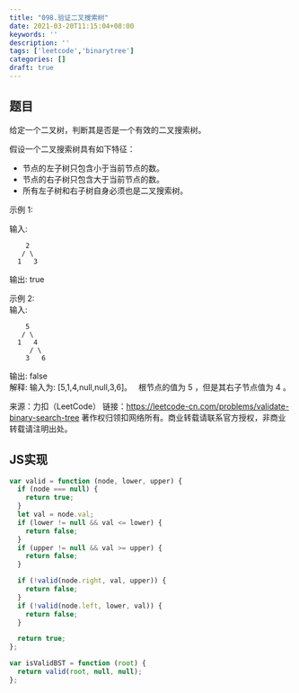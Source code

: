 ```yaml
---
title: "098.验证二叉搜索树"
date: 2021-03-20T11:15:04+08:00
keywords: ''
description: ''
tags: ['leetcode','binarytree']
categories: []
draft: true
---
```


## 题目

给定一个二叉树，判断其是否是一个有效的二叉搜索树。

假设一个二叉搜索树具有如下特征：

- 节点的左子树只包含小于当前节点的数。   
- 节点的右子树只包含大于当前节点的数。   
- 所有左子树和右子树自身必须也是二叉搜索树。

示例 1:

输入:
```
    2
   / \
  1   3
```
输出: true

示例 2:   
输入:
```
    5
   / \
  1   4
     / \
    3   6
```
输出: false    
解释: 输入为: [5,1,4,null,null,3,6]。
     根节点的值为 5 ，但是其右子节点值为 4 。

来源：力扣（LeetCode）
链接：https://leetcode-cn.com/problems/validate-binary-search-tree
著作权归领扣网络所有。商业转载请联系官方授权，非商业转载请注明出处。


## JS实现

```javascript
var valid = function (node, lower, upper) {
  if (node === null) {
    return true;
  }
  let val = node.val;
  if (lower != null && val <= lower) {
    return false;
  }
  if (upper != null && val >= upper) {
    return false;
  }

  if (!valid(node.right, val, upper)) {
    return false;
  }
  if (!valid(node.left, lower, val)) {
    return false;
  }

  return true;
};

var isValidBST = function (root) {
  return valid(root, null, null);
};
```
